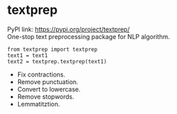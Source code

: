 # textprep
PyPl link: https://pypi.org/project/textprep/ \
One-stop text preprocessing package for NLP algorithm. 

`from textprep import textprep` \
`text1 = text1` \
`text2 = textprep.textprep(text1)`

* Fix contractions.
* Remove punctuation.
* Convert to lowercase.
* Remove stopwords.
* Lemmatitztion.

